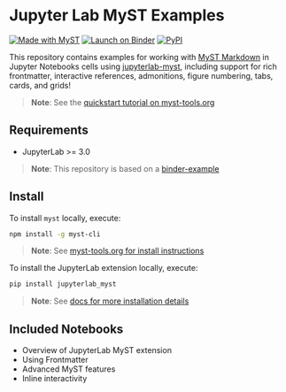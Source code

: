 # Jupyter Lab MyST Examples

[![Made with MyST][myst-badge]][myst-link]
[![Launch on Binder][binder-badge]][binder-link]
[![PyPI][pypi-badge]][pypi-link]

This repository contains examples for working with [MyST Markdown][myst-link] in Jupyter Notebooks cells using [jupyterlab-myst][repo], including support for rich frontmatter, interactive references, admonitions, figure numbering, tabs, cards, and grids!

> **Note**: See the [quickstart tutorial on myst-tools.org][quickstart]

## Requirements

- JupyterLab >= 3.0

> **Note**: This repository is based on a [binder-example](https://github.com/binder-examples/requirements)

## Install

To install `myst` locally, execute:

```bash
npm install -g myst-cli
```

> **Note**: See [myst-tools.org for install instructions](https://myst-tools.org/docs/mystjs/quickstart)

To install the JupyterLab extension locally, execute:

```bash
pip install jupyterlab_myst
```

> **Note**: See [docs for more installation details][repo]

## Included Notebooks

- Overview of JupyterLab MyST extension
- Using Frontmatter
- Advanced MyST features
- Inline interactivity

[myst-badge]: https://img.shields.io/badge/made%20with-myst-orange
[myst-link]: https://myst-tools.org
[repo]: https://github.com/executablebooks/jupyterlab-myst
[quickstart]: https://myst-tools.org/docs/mystjs/quickstart-jupyter-lab-myst
[binder-badge]: https://mybinder.org/badge_logo.svg
[binder-link]: https://mybinder.org/v2/gh/executablebooks/jupyterlab-myst-quickstart/main?urlpath=lab
[pypi-badge]: https://img.shields.io/pypi/v/jupyterlab-myst.svg
[pypi-link]: https://pypi.org/project/jupyterlab-myst
